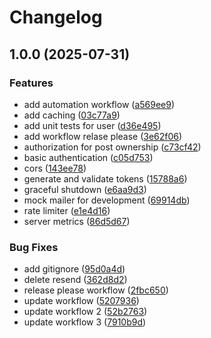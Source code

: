 # Changelog

## 1.0.0 (2025-07-31)


### Features

* add automation workflow ([a569ee9](https://github.com/Beka01247/social/commit/a569ee94cf18338d285a736063fd92b1412d4088))
* add caching ([03c77a9](https://github.com/Beka01247/social/commit/03c77a95b7202c32f1914262768bcf33abc5574d))
* add unit tests for user ([d36e495](https://github.com/Beka01247/social/commit/d36e495862c6c7aed25eca2787dd146fbcf9e2f2))
* add workflow relase please ([3e62f06](https://github.com/Beka01247/social/commit/3e62f060ced0bcc4c503128e2549fecc78eb93d1))
* authorization for post ownership ([c73cf42](https://github.com/Beka01247/social/commit/c73cf4213ae191c1c816547c3366ead0e8920581))
* basic authentication ([c05d753](https://github.com/Beka01247/social/commit/c05d753e53f6cbf924de2f836ff1573545fc8d45))
* cors ([143ee78](https://github.com/Beka01247/social/commit/143ee782c89fe71b5f0a325238b496856a80cfd7))
* generate and validate tokens ([15788a6](https://github.com/Beka01247/social/commit/15788a6f0fbec37e0b04a8958adc1040f0d60de8))
* graceful shutdown ([e6aa9d3](https://github.com/Beka01247/social/commit/e6aa9d3dd4fb1b60002dc9cc4fdc97222886f71b))
* mock mailer for development ([69914db](https://github.com/Beka01247/social/commit/69914db36483b173a00b67d4a40d0699de286e90))
* rate limiter ([e1e4d16](https://github.com/Beka01247/social/commit/e1e4d168785defe3741a945d39c4e1e5ed6a2d59))
* server metrics ([86d5d67](https://github.com/Beka01247/social/commit/86d5d67fb9d65e6e1e2f27a788b7ca0ee0859cbc))


### Bug Fixes

* add gitignore ([95d0a4d](https://github.com/Beka01247/social/commit/95d0a4d51665c8704c49a5973db54fa832232593))
* delete resend ([362d8d2](https://github.com/Beka01247/social/commit/362d8d20e40ad8c41f3b2a65ddbc2d3a0b6758ca))
* release please workflow ([2fbc650](https://github.com/Beka01247/social/commit/2fbc650cadffa7bcfb72434d1c409b4f9ea672fe))
* update workflow ([5207936](https://github.com/Beka01247/social/commit/5207936b683da08e7b3e6316199fbf33f72e6698))
* update workflow 2 ([52b2763](https://github.com/Beka01247/social/commit/52b2763388b70f4a06e104560779226d4869f005))
* update workflow 3 ([7910b9d](https://github.com/Beka01247/social/commit/7910b9d6905c8d6d73827685388fe2f3657218ee))
